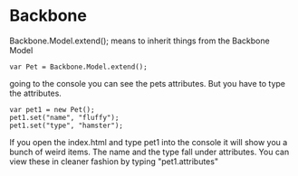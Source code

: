 # Backbone

Backbone.Model.extend(); means to inherit things from the Backbone Model

``` 
var Pet = Backbone.Model.extend();
```

going to the console you can see the pets attributes. But you have to type the attributes. 

```
var pet1 = new Pet();
pet1.set("name", "fluffy");
pet1.set("type", "hamster");
```

If you open the index.html and type pet1 into the console it will show you a bunch of weird items. The name and the type fall under attributes. You can view these in cleaner fashion by typing "pet1.attributes"


